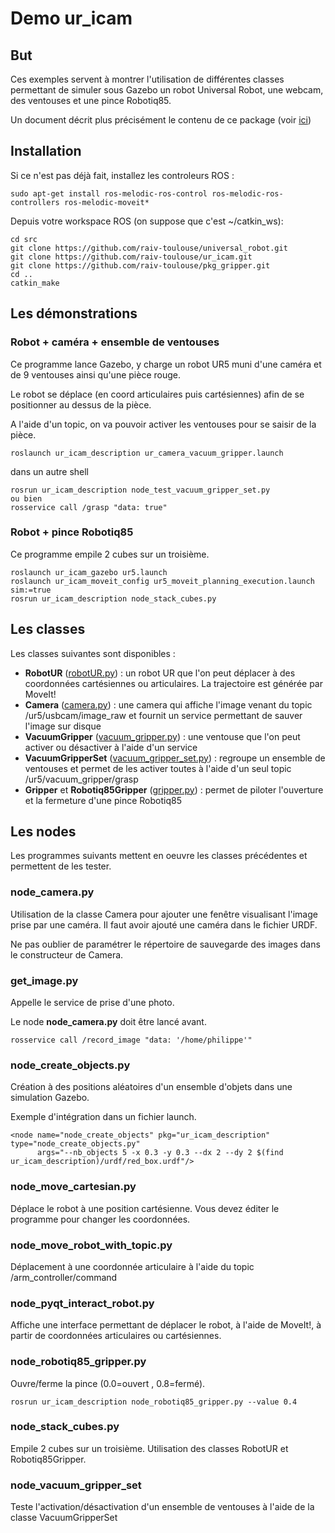 # Demo ur_icam

## But
Ces exemples servent à montrer l'utilisation de différentes classes permettant de simuler sous Gazebo un robot Universal Robot, une webcam, des ventouses et une pince Robotiq85.

Un document décrit plus précisément le contenu de ce package (voir [ici](https://docs.google.com/document/d/1sBbloDQ2kFa2piVtJMc2v_1zyN-QUbDZUSSiXVrd0uw/edit#))

## Installation 
Si ce n'est pas déjà fait, installez les controleurs ROS : 
```commandline
sudo apt-get install ros-melodic-ros-control ros-melodic-ros-controllers ros-melodic-moveit*
```

Depuis votre workspace ROS (on suppose que c'est ~/catkin_ws):

```
cd src
git clone https://github.com/raiv-toulouse/universal_robot.git
git clone https://github.com/raiv-toulouse/ur_icam.git
git clone https://github.com/raiv-toulouse/pkg_gripper.git 
cd ..
catkin_make
```
## Les démonstrations
### Robot + caméra + ensemble de ventouses
Ce programme lance Gazebo, y charge un robot UR5 muni d'une caméra et de 9 ventouses ainsi qu'une pièce rouge.

Le robot se déplace (en coord articulaires puis cartésiennes) afin de se positionner au dessus de la pièce.

A l'aide d'un topic, on va pouvoir activer les ventouses pour se saisir de la pièce.

```
roslaunch ur_icam_description ur_camera_vacuum_gripper.launch
```
dans un autre shell
```
rosrun ur_icam_description node_test_vacuum_gripper_set.py
ou bien
rosservice call /grasp "data: true"
```
### Robot + pince Robotiq85
Ce programme empile 2 cubes sur un troisième.
```commandline
roslaunch ur_icam_gazebo ur5.launch
roslaunch ur_icam_moveit_config ur5_moveit_planning_execution.launch sim:=true
rosrun ur_icam_description node_stack_cubes.py
```

## Les classes
Les classes suivantes sont disponibles :
  * **RobotUR** ([robotUR.py](https://github.com/raiv-toulouse/ur_icam/blob/master/scripts/robotUR.py)) : 
  un robot UR que l'on peut déplacer à des coordonnées cartésiennes ou articulaires. La trajectoire est générée par MoveIt!
  * **Camera** ([camera.py](https://github.com/raiv-toulouse/ur_icam/blob/master/scripts/camera.py)) :
  une camera qui affiche l'image venant du topic /ur5/usbcam/image_raw et fournit un service permettant de sauver l'image sur disque 
  *  **VacuumGripper** ([vacuum_gripper.py](https://github.com/raiv-toulouse/ur_icam/blob/master/ur_icam_description/src/ur_icam_description/vacuum_gripper.py)) :
  une ventouse que l'on peut activer ou désactiver à l'aide d'un service
  * **VacuumGripperSet** ([vacuum_gripper_set.py](https://github.com/raiv-toulouse/ur_icam/blob/master/ur_icam_description/src/ur_icam_description/vacuum_gripper_set.py)) :
  regroupe un ensemble de ventouses et permet de les activer toutes à l'aide d'un seul topic /ur5/vacuum_gripper/grasp
  * **Gripper** et **Robotiq85Gripper** ([gripper.py](https://github.com/raiv-toulouse/ur_icam/blob/master/ur_icam_description/src/ur_icam_description/gripper.py)) : permet de piloter l'ouverture et la fermeture d'une pince Robotiq85

## Les nodes
Les programmes suivants mettent en oeuvre les classes précédentes et permettent de les tester.

### node_camera.py
Utilisation de la classe Camera pour ajouter une fenêtre visualisant l'image prise par une caméra. Il faut avoir ajouté une caméra dans le fichier URDF.

Ne pas oublier de paramétrer le répertoire de sauvegarde des images dans le constructeur de Camera.

### get_image.py
Appelle le service de prise d'une photo.

Le node **node_camera.py** doit être lancé avant.
```commandline
rosservice call /record_image "data: '/home/philippe'"
```

### node_create_objects.py 
Création à des positions aléatoires d'un ensemble d'objets dans une simulation Gazebo.

Exemple d'intégration dans un fichier launch.
```
<node name="node_create_objects" pkg="ur_icam_description" type="node_create_objects.py"
      args="--nb_objects 5 -x 0.3 -y 0.3 --dx 2 --dy 2 $(find ur_icam_description)/urdf/red_box.urdf"/>
```
### node_move_cartesian.py
Déplace le robot à une position cartésienne. Vous devez éditer le programme pour changer les coordonnées.

### node_move_robot_with_topic.py 
Déplacement à une coordonnée articulaire à l'aide du topic /arm_controller/command

### node_pyqt_interact_robot.py
Affiche une interface permettant de déplacer le robot, à l'aide de MoveIt!, à partir de coordonnées articulaires ou cartésiennes.

### node_robotiq85_gripper.py
Ouvre/ferme la pince (0.0=ouvert , 0.8=fermé).
```
rosrun ur_icam_description node_robotiq85_gripper.py --value 0.4
```
### node_stack_cubes.py
Empile 2 cubes sur un troisième. Utilisation des classes RobotUR et Robotiq85Gripper.

### node_vacuum_gripper_set
Teste l'activation/désactivation d'un ensemble de ventouses à l'aide de la classe VacuumGripperSet
